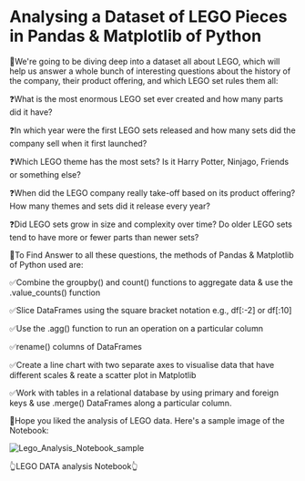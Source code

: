 # Analysing a Dataset of LEGO Pieces in Pandas & Matplotlib of Python

🌟We're going to be diving deep into a dataset all about LEGO, which will help us answer a whole bunch of interesting questions about the history of the company, their product offering, and which LEGO set rules them all:

❓What is the most enormous LEGO set ever created and how many parts did it have?

❓In which year were the first LEGO sets released and how many sets did the company sell when it first launched?

❓Which LEGO theme has the most sets? Is it Harry Potter, Ninjago, Friends or something else?

❓When did the LEGO company really take-off based on its product offering? How many themes and sets did it release every year?

❓Did LEGO sets grow in size and complexity over time? Do older LEGO sets tend to have more or fewer parts than newer sets?

🌟To Find Answer to all these questions, the methods of Pandas & Matplotlib of Python used are:

✅Combine the groupby() and count() functions to aggregate data & use the .value_counts() function

✅Slice DataFrames using the square bracket notation e.g., df[:-2] or df[:10]

✅Use the .agg() function to run an operation on a particular column

✅rename() columns of DataFrames

✅Create a line chart with two separate axes to visualise data that have different scales & reate a scatter plot in Matplotlib

✅Work with tables in a relational database by using primary and foreign keys & use .merge() DataFrames along a particular column.

🌟Hope you liked the analysis of LEGO data. Here's a sample image of the Notebook:

![Lego_Analysis_Notebook_sample](https://user-images.githubusercontent.com/88725274/192637780-254e9018-2141-4d65-adee-c02a8c44f0dd.jpg)

👆LEGO DATA analysis Notebook👆

